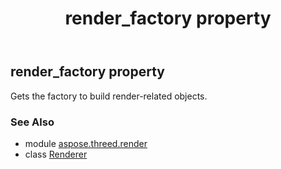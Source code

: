 ﻿---
title: render_factory property
second_title: Aspose.3D for Python via .NET API References
description: 
type: docs
weight: 170
url: /python-net/aspose.threed.render/renderer/render_factory/
is_root: false
---

## render_factory property


Gets the factory to build render-related objects.

### See Also
* module [aspose.threed.render](../../)
* class [Renderer](/3d/python-net/aspose.threed.render/renderer)
